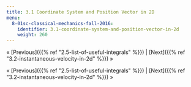 ```yaml
---
title: 3.1 Coordinate System and Position Vector in 2D
menu:
  8-01sc-classical-mechanics-fall-2016:
    identifier: 3.1-coordinate-system-and-position-vector-in-2d
    weight: 260
---
```

« [Previous]({{% ref "2.5-list-of-useful-integrals" %}}) | [Next]({{% ref "3.2-instantaneous-velocity-in-2d" %}}) »

« [Previous]({{% ref "2.5-list-of-useful-integrals" %}}) | [Next]({{% ref "3.2-instantaneous-velocity-in-2d" %}}) »